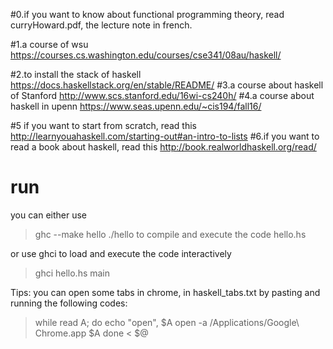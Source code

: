 #0.if you want to know about functional programming theory,
read curryHoward.pdf, the lecture note in french.

#1.a course of wsu
https://courses.cs.washington.edu/courses/cse341/08au/haskell/

#2.to install the stack of haskell
https://docs.haskellstack.org/en/stable/README/
#3.a course about haskell of Stanford
http://www.scs.stanford.edu/16wi-cs240h/
#4.a course about haskell in upenn
https://www.seas.upenn.edu/~cis194/fall16/

#5 if you want to start from scratch, read this
http://learnyouahaskell.com/starting-out#an-intro-to-lists
#6.if you want to read a book about haskell, read this
http://book.realworldhaskell.org/read/

# run
you can either use 
>ghc --make hello
>./hello
to compile and execute the code hello.hs

or use ghci to load and execute the code interactively
>ghci hello.hs
>main

Tips:
you can open some tabs in chrome, in haskell_tabs.txt
by pasting and running the following codes:

>while read A; do
>        echo "open", $A
>        open -a /Applications/Google\ Chrome.app $A
>done < $@

